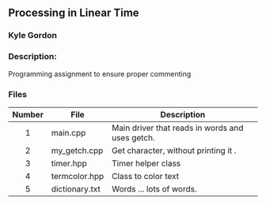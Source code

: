 ## Processing in Linear Time
### Kyle Gordon
### Description:

Programming assignment to ensure proper commenting

### Files

| Number| File            | Description                                        |
| :---: | --------------- | -------------------------------------------------- |
|   1   | main.cpp        | Main driver that reads in words and uses getch.    |
|   2   | my_getch.cpp    | Get character, without printing it .               |
|   3   | timer.hpp       | Timer helper class                                 |
|   4   | termcolor.hpp   | Class to color text                                |
|   5   | dictionary.txt  | Words ... lots of words.                           |
